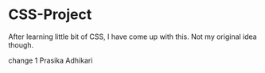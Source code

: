 # CSS-Project
After learning little bit of CSS, I have come up with this. Not my original idea though.

change 1
Prasika Adhikari
